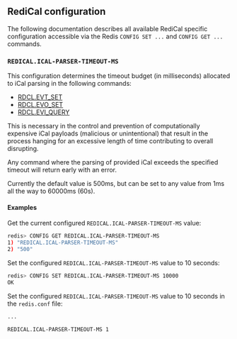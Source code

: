 ## RediCal configuration

The following documentation describes all available RediCal specific configuration accessible via the Redis `CONFIG SET ...` and `CONFIG GET ...` commands.

### `REDICAL.ICAL-PARSER-TIMEOUT-MS`

This configuration determines the timeout budget (in milliseconds) allocated to iCal parsing in the following commands:
* [RDCL.EVT_SET](../commands/rdcl.evt_set.md)
* [RDCL.EVO_SET](../commands/rdcl.evo_set.md)
* [RDCL.EVI_QUERY](../commands/rdcl.evi_query.md)

This is necessary in the control and prevention of computationally expensive iCal payloads (malicious or unintentional) that result in the process hanging for an excessive length of time contributing to overall disrupting.

Any command where the parsing of provided iCal exceeds the specified timeout will return early with an error. 

Currently the default value is 500ms, but can be set to any value from 1ms all the way to 60000ms (60s). 

#### Examples

Get the current configured `REDICAL.ICAL-PARSER-TIMEOUT-MS` value:
```bash
redis> CONFIG GET REDICAL.ICAL-PARSER-TIMEOUT-MS
1) "REDICAL.ICAL-PARSER-TIMEOUT-MS"
2) "500"
```

Set the configured `REDICAL.ICAL-PARSER-TIMEOUT-MS` value to 10 seconds:
```bash
redis> CONFIG SET REDICAL.ICAL-PARSER-TIMEOUT-MS 10000
OK
```

Set the configured `REDICAL.ICAL-PARSER-TIMEOUT-MS` value to 10 seconds in the `redis.conf` file:
```bash
...

REDICAL.ICAL-PARSER-TIMEOUT-MS 1
```
